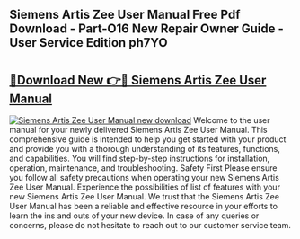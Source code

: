 ## Siemens Artis Zee User Manual Free Pdf Download - Part-O16 New Repair Owner Guide - User Service Edition ph7YO

# <h2><a href="http://cf1207.oget.top/?id=Siemens+Artis+Zee+User+Manual">🔗Download New 👉🔴 Siemens Artis Zee User Manual</a></h2>

[![Siemens Artis Zee User Manual new download](https://i.imgur.com/5g1atiW.png)](http://cf1207.oget.top/?id=Siemens+Artis+Zee+User+Manual)
Welcome to the user manual for your newly delivered Siemens Artis Zee User Manual. This comprehensive guide is intended to help you get started with your product and provide you with a thorough understanding of its features, functions, and capabilities. You will find step-by-step instructions for installation, operation, maintenance, and troubleshooting. Safety First Please ensure you follow all safety precautions when operating your new Siemens Artis Zee User Manual. Experience the possibilities of list of features with your new Siemens Artis Zee User Manual. We trust that the Siemens Artis Zee User Manual has been a reliable and effective resource in your efforts to learn the ins and outs of your new device. In case of any queries or concerns, please do not hesitate to reach out to our customer service team.
